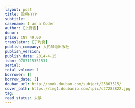 ```yaml
---
layout: post
title: 图解HTTP
subtitle: 
casename: I am a Coder
author: [上野宣]
donor: 
price: CNY 49.00
translator: [于均良]
publish_company: 人民邮电出版社
publish_version: 
publish_date: 2014-4-15
isbn: 9787115351531
serial: 
total_volume: 1
borrower: []
borrow_date: []
douban_url: http://book.douban.com/subject/25863515/
cover_path: https://img1.doubanio.com/lpic/s27283822.jpg
tag: 
read_status: 未读
---
```

